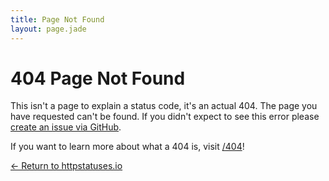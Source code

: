 ```yaml
---
title: Page Not Found
layout: page.jade
---
```


# 404 Page Not Found

This isn't a page to explain a status code, it's an actual 404. The page you have requested can't be found. If you didn't expect to see this error please [create an issue via GitHub](https://github.com/citricsquid/httpstatuses/issues).

If you want to learn more about what a 404 is, visit [/404](/404)!

[&larr; Return to httpstatuses.io](/)
